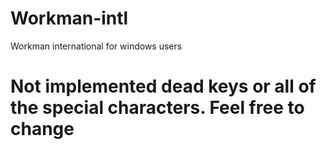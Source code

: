 # Workman-intl
Workman international for windows users

# Not implemented dead keys or all of the special characters. Feel free to change

